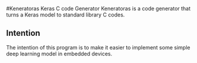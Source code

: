 #Keneratoras Keras C code Generator
Keneratoras is a code generator that turns a Keras model to standard library C codes.

## Intention
The intention of this program is to make it easier to implement some simple deep learning model
 in embedded devices.
 